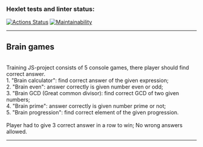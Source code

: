 ### Hexlet tests and linter status:
[![Actions Status](https://github.com/zerg959/frontend-project-44/actions/workflows/hexlet-check.yml/badge.svg)](https://github.com/zerg959/frontend-project-44/actions)
[![Maintainability](https://api.codeclimate.com/v1/badges/7217185a1f04b8e6b2a7/maintainability)](https://codeclimate.com/github/zerg959/frontend-project-44/maintainability)<br>
<hr></hr>
<h2>Brain games</h2><br>
Training JS-project consists of 5 console games, there player should find correct answer.<br>
1. "Brain calculator": find correct answer of the given expression;<br>
2. "Brain even": answer correctly is given number even or odd;<br>
3. "Brain GCD (Great common divisor): find correct GCD of two given numbers;<br>
4. "Brain prime": answer correctly is given number prime or not;<br>
5. "Brain progression": find correct element of the given progression.<br>
<br>
Player had to give 3 correct answer in a row to win; No wrong answers allowed.<br>
<hr></hr>
